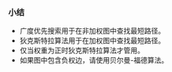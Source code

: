 ### 小结
* 广度优先搜索用于在非加权图中查找最短路径。
* 狄克斯特拉算法用于在加权图中查找最短路径。
* 仅当权重为正时狄克斯特拉算法才管用。
* 如果图中包含负权边，请使用贝尔曼-福德算法。
